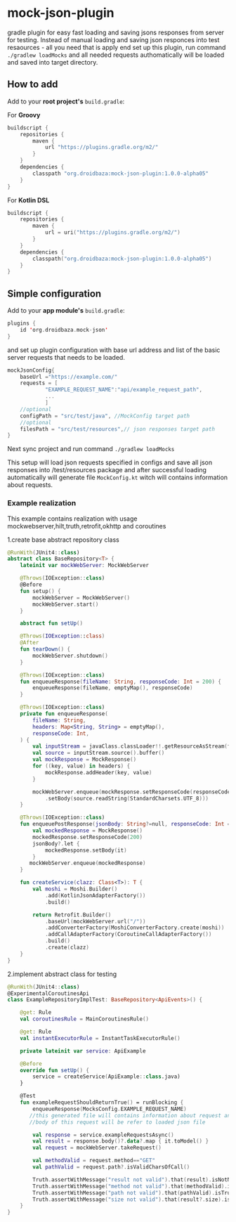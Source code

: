# mock-json-plugin
gradle plugin for easy fast loading  and saving jsons responses from server for testing.
Instead of manual loading and saving json responces into test resaources - all you need that is apply end set up this plugin, 
run command `./gradlew loadMocks` and all needed requests authomatically will be loaded and saved into target directory.

## How to add
Add to your **root project's** `build.gradle`:

For **Groovy**
```groovy
buildscript {
    repositories {
        maven { 
            url "https://plugins.gradle.org/m2/" 
        }
    }
    dependencies {
        classpath "org.droidbaza:mock-json-plugin:1.0.0-alpha05"
    }
}
```

For **Kotlin DSL**
```kotlin
buildscript {
    repositories {
        maven {
            url = uri("https://plugins.gradle.org/m2/")
        }
    }
    dependencies {
        classpath("org.droidbaza:mock-json-plugin:1.0.0-alpha05")
    }
}
```

## Simple configuration
Add to your **app module's** `build.gradle`:

```kotlin
plugins {
    id 'org.droidbaza.mock-json'
}
```
and set up plugin configuration with base url address and list
 of the basic server requests that needs to be loaded.
```kotlin
mockJsonConfig{
    baseUrl ="https://example.com/"
    requests = [
            "EXAMPLE_REQUEST_NAME":"api/example_request_path",
            ...
            ]
    //optional
    configPath = "src/test/java", //MockConfig target path
    //optional
    filesPath = "src/test/resources",// json responses target path
}
```
Next sync project and run command  `./gradlew loadMocks`

This setup will load json requests specified in configs and save all json responses into /test/resources package
and after successful loading automatically will generate file `MockConfig.kt` witch will contains information about requests.


### Example realization 

This example contains realization with usage mockwebserver,hilt,truth,retrofit,okhttp and coroutines

1.create base abstract repository class 
```kotlin
@RunWith(JUnit4::class)
abstract class BaseRepository<T> {
    lateinit var mockWebServer: MockWebServer

    @Throws(IOException::class)
    @Before
    fun setup() {
        mockWebServer = MockWebServer()
        mockWebServer.start()
    }

    abstract fun setUp()

    @Throws(IOException::class)
    @After
    fun tearDown() {
        mockWebServer.shutdown()
    }

    @Throws(IOException::class)
    fun enqueueResponse(fileName: String, responseCode: Int = 200) {
        enqueueResponse(fileName, emptyMap(), responseCode)
    }

    @Throws(IOException::class)
    private fun enqueueResponse(
        fileName: String,
        headers: Map<String, String> = emptyMap(),
        responseCode: Int,
    ) {
        val inputStream = javaClass.classLoader!!.getResourceAsStream(fileName)
        val source = inputStream.source().buffer()
        val mockResponse = MockResponse()
        for ((key, value) in headers) {
            mockResponse.addHeader(key, value)
        }

        mockWebServer.enqueue(mockResponse.setResponseCode(responseCode)
            .setBody(source.readString(StandardCharsets.UTF_8)))
    }

    @Throws(IOException::class)
    fun enqueuePostResponse(jsonBody: String?=null, responseCode: Int = 200) {
        val mockedResponse = MockResponse()
        mockedResponse.setResponseCode(200)
        jsonBody?.let {
            mockedResponse.setBody(it)
        }
       mockWebServer.enqueue(mockedResponse)
    }

    fun createService(clazz: Class<T>): T {
        val moshi = Moshi.Builder()
            .add(KotlinJsonAdapterFactory())
            .build()

        return Retrofit.Builder()
            .baseUrl(mockWebServer.url("/"))
            .addConverterFactory(MoshiConverterFactory.create(moshi))
            .addCallAdapterFactory(CoroutineCallAdapterFactory())
            .build()
            .create(clazz)
    }
}
```

2.implement abstract class for testing
```kotlin
@RunWith(JUnit4::class)
@ExperimentalCoroutinesApi
class ExampleRepositoryImplTest: BaseRepository<ApiEvents>() {

    @get: Rule
    val coroutinesRule = MainCoroutinesRule()

    @get: Rule
    val instantExecutorRule = InstantTaskExecutorRule()

    private lateinit var service: ApiExample

    @Before
    override fun setUp() {
        service = createService(ApiExample::class.java)
    }

    @Test
    fun exampleRequestShouldReturnTrue() = runBlocking {
        enqueueResponse(MocksConfig.EXAMPLE_REQUEST_NAME)
       //this generated file will contains information about request and will reffered for json loaded file
       //body of this request will be refer to loaded json file

        val response = service.exampleRequestsAsync()
        val result = response.body()?.data?.map { it.toModel() }
        val request = mockWebServer.takeRequest()

        val methodValid = request.method=="GET"
        val pathValid = request.path?.isValidCharsOfCall()

        Truth.assertWithMessage("result not valid").that(result).isNotNull()
        Truth.assertWithMessage("method not valid").that(methodValid).isTrue()
        Truth.assertWithMessage("path not valid").that(pathValid).isTrue()
        Truth.assertWithMessage("size not valid").that(result?.size).isGreaterThan(0)
    }
}
```
